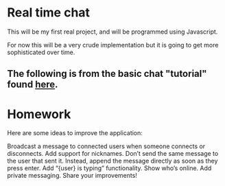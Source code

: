 # Real time chat

This will be my first real project, and will be programmed using Javascript.

For now this will be a very crude implementation but it is going to get more
sophisticated over time.

## The following is from the basic chat "tutorial" found <a href="https://socket.io/get-started/chat/#homework">here</a>.

# Homework

Here are some ideas to improve the application:

Broadcast a message to connected users when someone connects or disconnects.
Add support for nicknames.
Don’t send the same message to the user that sent it. Instead, append the message directly as soon as they press enter.
Add “{user} is typing” functionality.
Show who’s online.
Add private messaging.
Share your improvements!

